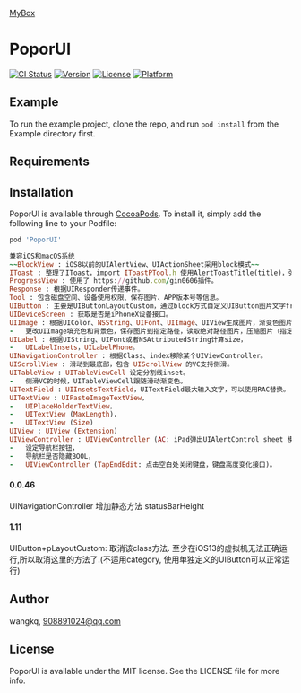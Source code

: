 <a href='https://github.com/popor/mybox'> MyBox </a>

# PoporUI

[![CI Status](https://img.shields.io/travis/wangkq/PoporUI.svg?style=flat)](https://travis-ci.org/wangkq/PoporUI)
[![Version](https://img.shields.io/cocoapods/v/PoporUI.svg?style=flat)](https://cocoapods.org/pods/PoporUI)
[![License](https://img.shields.io/cocoapods/l/PoporUI.svg?style=flat)](https://cocoapods.org/pods/PoporUI)
[![Platform](https://img.shields.io/cocoapods/p/PoporUI.svg?style=flat)](https://cocoapods.org/pods/PoporUI)

## Example

To run the example project, clone the repo, and run `pod install` from the Example directory first.

## Requirements

## Installation

PoporUI is available through [CocoaPods](https://cocoapods.org). To install
it, simply add the following line to your Podfile:

```ruby
pod 'PoporUI'

兼容iOS和macOS系统
~~BlockView : iOS8以前的UIAlertView、UIActionSheet采用block模式~~
IToast : 整理了IToast，import IToastPTool.h 使用AlertToastTitle(title)，弹出键盘弹出的时候IToast弹出高度自动上移。
ProgressView : 使用了 https://github.com/gin0606插件。
Response : 根据UIResponder传递事件。
Tool : 包含磁盘空间、设备使用权限、保存图片、APP版本号等信息。
UIButton : 主要是UIButtonLayoutCustom，通过block方式自定义UIButton图片文字frame。
UIDeviceScreen : 获取是否是iPhoneX设备接口。
UIImage : 根据UIColor、NSString、UIFont、UIImage、UIView生成图片，渐变色图片，
-   更改UIImage填充色和背景色，保存图片到指定路径，读取绝对路径图片，压缩图片（指定最大容量、根据size压缩）。
UILabel : 根据UIString、UIFont或者NSAttributedString计算size，
-   UILabelInsets，UILabelPhone。
UINavigationController : 根据Class、index移除某个UIViewController。
UIScrollView : 滑动到最底部，包含 UIScrollView 的VC支持侧滑。
UITableView : UITableViewCell 设定分割线inset。
-   侧滑VC的时候，UITableViewCell跟随滑动渐变色。
UITextField : UIInsetsTextField，UITextField最大输入文字，可以使用RAC替换。
UITextView : UIPasteImageTextView，
-   UIPlaceHolderTextView，
-   UITextView (MaxLength)，
-   UITextView (Size)
UIView : UIView (Extension)
UIViewController : UIViewController (AC: iPad弹出UIAlertControl sheet 模式的时候不崩溃，设定默认popPresenter.sourceRect)，
-   设定导航栏按钮，
-   导航栏是否隐藏BOOL，
-   UIViewController (TapEndEdit: 点击空白处关闭键盘，键盘高度变化接口)。

```
#### 0.0.46
UINavigationController 增加静态方法 statusBarHeight

#### 1.11
UIButton+pLayoutCustom: 取消该class方法.
至少在iOS13的虚拟机无法正确运行,所以取消这里的方法了.(不适用category, 使用单独定义的UIButton可以正常运行)

## Author

wangkq, 908891024@qq.com

## License

PoporUI is available under the MIT license. See the LICENSE file for more info.
